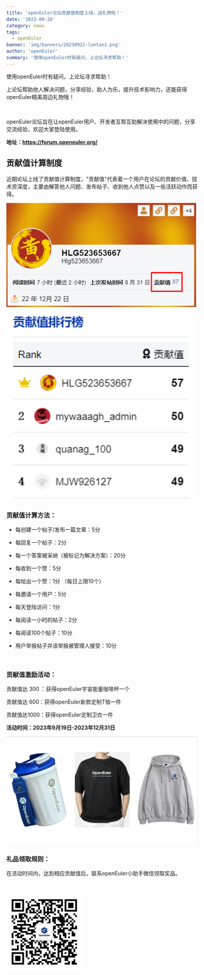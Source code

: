 ```yaml
---
title: 'openEuler论坛贡献值制度上线，送礼物啦！'
date: '2023-09-20'
category: news
tags:
  - openEuler
banner: 'img/banners/20230922-luntan1.png'
author: 'openEuler'
summary: '使用openEuler时有疑问，上论坛寻求帮助！'
---
```



使用openEuler时有疑问，上论坛寻求帮助！

上论坛帮助他人解决问题，分享经验，助人为乐，提升技术影响力，还能获得openEuler精美周边礼物哦！

 

openEuler论坛旨在让openEuler用户、开发者互帮互助解决使用中的问题，分享交流经验，欢迎大家登陆使用。

**地址：https://forum.openeuler.org/**

## **贡献值计算制度**

近期论坛上线了贡献值计算制度，"贡献值"代表着一个用户在论坛的贡献价值、技术资深度，主要由解答他人问题、发布帖子、收到他人点赞以及一些活跃动作而获得。

<img src="./media/image1.png" width="500" >

<img src="./media/image2.png" width="500" >

### **贡献值计算方法：**

-   每创建一个帖子/发布一篇文章：5分

-   每回复一个帖子：2分

-   每一个答案被采纳（被标记为解决方案）：20分

-   每收到一个赞：5分

-   每给出一个赞：1分 （每日上限10个）

-   每邀请一个用户：5分

-   每天登陆访问：1分

-   每阅读一小时的帖子：2分

-   每阅读100个帖子：10分

-   用户举报帖子并该举报被管理人接受：10分

 

### **贡献值激励活动：**

贡献值达 300 ：获得openEuler宇宙能量咖啡杯一个

贡献值达 600：获得openEuler新款定制T恤一件

贡献值达1000：获得openEuler定制卫衣一件

**活动时间：2023年9月19日-2023年12月31日**

<img src="./media/image3.jpeg" width="1000" >

### **礼品领取规则：**

在活动时间内，达到相应贡献值后，联系openEuler小助手微信领取奖品。

 

<img src="./media/image4.jpeg" width="200" >
